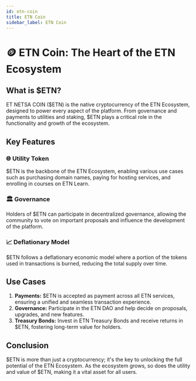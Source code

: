```yaml
---
id: etn-coin
title: ETN Coin
sidebar_label: ETN Coin
---
```


# 🪙 ETN Coin: The Heart of the ETN Ecosystem

## What is $ETN?

ET NETSA COIN ($ETN) is the native cryptocurrency of the ETN Ecosystem, designed to power every aspect of the platform. From governance and payments to utilities and staking, $ETN plays a critical role in the functionality and growth of the ecosystem.

## Key Features

### 🌐 Utility Token
$ETN is the backbone of the ETN Ecosystem, enabling various use cases such as purchasing domain names, paying for hosting services, and enrolling in courses on ETN Learn.

### 🏛️ Governance
Holders of $ETN can participate in decentralized governance, allowing the community to vote on important proposals and influence the development of the platform.

### 📈 Deflationary Model
$ETN follows a deflationary economic model where a portion of the tokens used in transactions is burned, reducing the total supply over time.

## Use Cases

1. **Payments:** $ETN is accepted as payment across all ETN services, ensuring a unified and seamless transaction experience.
2. **Governance:** Participate in the ETN DAO and help decide on proposals, upgrades, and new features.
3. **Treasury Bonds:** Invest in ETN Treasury Bonds and receive returns in $ETN, fostering long-term value for holders.

## Conclusion

$ETN is more than just a cryptocurrency; it's the key to unlocking the full potential of the ETN Ecosystem. As the ecosystem grows, so does the utility and value of $ETN, making it a vital asset for all users.
